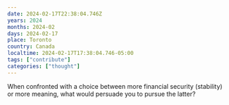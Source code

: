 ```yaml
---
date: 2024-02-17T22:38:04.746Z
years: 2024
months: 2024-02
days: 2024-02-17
place: Toronto
country: Canada
localtime: 2024-02-17T17:38:04.746-05:00
tags: ["contribute"]
categories: ["thought"]
---
```

When confronted with a choice between more financial security (stability) or more meaning, what would persuade you to pursue the latter?
